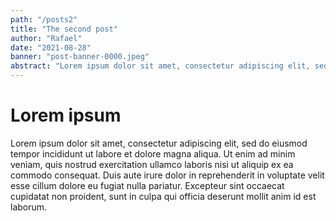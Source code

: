 ```yaml
---
path: "/posts2"
title: "The second post"
author: "Rafael"
date: "2021-08-28"
banner: "post-banner-0000.jpeg"
abstract: "Lorem ipsum dolor sit amet, consectetur adipiscing elit, sed do eiusmod tempor."
---
```


# Lorem ipsum

Lorem ipsum dolor sit amet, consectetur adipiscing elit, sed do eiusmod tempor incididunt ut labore et dolore magna aliqua. Ut enim ad minim veniam, quis nostrud exercitation ullamco laboris nisi ut aliquip ex ea commodo consequat. Duis aute irure dolor in reprehenderit in voluptate velit esse cillum dolore eu fugiat nulla pariatur. Excepteur sint occaecat cupidatat non proident, sunt in culpa qui officia deserunt mollit anim id est laborum.




